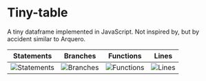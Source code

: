 # Tiny-table

A tiny dataframe implemented in JavaScript. Not inspired by, but by accident similar to Arquero.

| Statements                  | Branches                | Functions                 | Lines             |
| --------------------------- | ----------------------- | ------------------------- | ----------------- |
| ![Statements](https://img.shields.io/badge/statements-98.55%25-brightgreen.svg?style=flat) | ![Branches](https://img.shields.io/badge/branches-100%25-brightgreen.svg?style=flat) | ![Functions](https://img.shields.io/badge/functions-97.56%25-brightgreen.svg?style=flat) | ![Lines](https://img.shields.io/badge/lines-100%25-brightgreen.svg?style=flat) |
